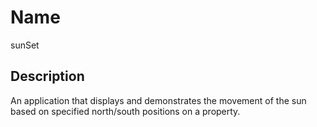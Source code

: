 # Name
sunSet

## Description

An application that displays and demonstrates the movement of the sun based on specified north/south positions on a property.
